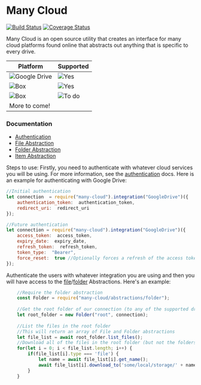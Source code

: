 ﻿# Many Cloud
  [![Build Status](https://travis-ci.org/marcdubs/many-cloud.svg?branch=master)](https://travis-ci.org/marcdubs/many-cloud)
  [![Coverage Status](https://coveralls.io/repos/github/marcdubs/many-cloud/badge.svg?branch=master)](https://coveralls.io/github/marcdubs/many-cloud?branch=master)

Many Cloud is an open source utility that creates an interface for many cloud platforms found online that abstracts out anything that is specific to every drive.

| Platform | Supported |
|--|--|
| ![Google Drive](docs/gdrive.png) | ![Yes](docs/check.png) | 
| ![Box](docs/box.png) | ![Yes](docs/check.png) | 
| ![Box](docs/dropbox.png) | ![To do](docs/x.png) | 
| More to come! | |

### Documentation
- [Authentication](docs/authentication.md)
- [File Abstraction](docs/file.md)
- [Folder Abstraction](docs/folder.md)
- [Item Abstraction](docs/item.md)

Steps to use:
Firstly, you need to authenticate with whatever cloud services you will be using. For more information, see the [authentication](docs/authentication.md) docs. Here is an example for authenticating with Google Drive:
```js
//Initial authentication
let connection  = require("many-cloud").integration("GoogleDrive")({
	authentication_token:  authentication_token,
	redirect_uri:  redirect_uri
});

//Future authentication
let connection = require("many-cloud").integration("GoogleDrive")({
	access_token:  access_token,
	expiry_date:  expiry_date,
	refresh_token:  refresh_token,
	token_type:  "Bearer",
	force_reset:  true //Optionally forces a refresh of the access token
});
```

Authenticate the users with whatever integration you are using and then you will have access to the [file](docs/file.md)/[folder](docs/folder.md) Abstractions. Here's an example:
```js
	//Require the folder abstraction
	const Folder = require("many-cloud/abstractions/folder");
	
	//Get the root folder of our connection (to any of the supported drives)
	let root_folder = new Folder("root", connection);
	
	//List the files in the root folder
	//This will return an array of File and Folder abstractions
	let file_list = await root_folder.list_files();
	//Download all of the files in the root folder (but not the folders)
	for(let i = 0; i < file_list.length; i++) {
		if(file_list[i].type === 'file') {
			let name = await file_list[i].get_name();
			await file_list[i].download_to('some/local/storage/' + name);
		}
	}
```

